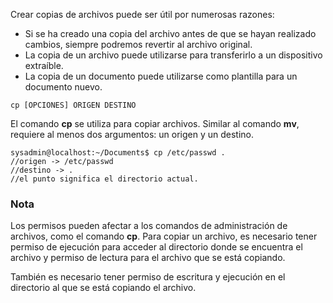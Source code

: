 Crear copias de archivos puede ser útil por numerosas razones:
- Si se ha creado una copia del archivo antes de que se hayan realizado cambios, siempre podremos revertir al archivo original.
- La copia de un archivo puede utilizarse para transferirlo a un dispositivo extraíble.
- La copia de un documento puede utilizarse como plantilla para un documento nuevo.

```
cp [OPCIONES] ORIGEN DESTINO
```

El comando **cp** se utiliza para copiar archivos. Similar al comando **mv**, requiere al menos dos argumentos: un origen y un destino.


```
sysadmin@localhost:~/Documents$ cp /etc/passwd .
//origen -> /etc/passwd
//destino -> .
//el punto significa el directorio actual.
```

### Nota
Los permisos pueden afectar a los comandos de administración de archivos, como el comando **cp**. Para copiar un archivo, es necesario tener permiso de ejecución para acceder al directorio donde se encuentra el archivo y permiso de lectura para el archivo que se está copiando.

También es necesario tener permiso de escritura y ejecución en el directorio al que se está copiando el archivo. 